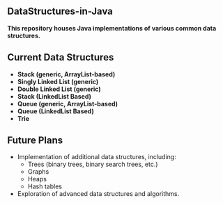 ## DataStructures-in-Java

**This repository houses Java implementations of various common data structures.**

## Current Data Structures

* **Stack (generic, ArrayList-based)**
* **Singly Linked List (generic)**
* **Double Linked List (generic)**
* **Stack (LinkedList Based)**
* **Queue (generic, ArrayList-based)**
* **Queue (LinkedList Based)**
* **Trie**

## Future Plans

* Implementation of additional data structures, including:
    - Trees (binary trees, binary search trees, etc.)
    - Graphs
    - Heaps
    - Hash tables
* Exploration of advanced data structures and algorithms.

